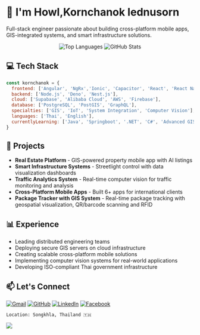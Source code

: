 # 👋 I'm Howl,Kornchanok Iednusorn

Full-stack engineer passionate about building cross-platform mobile apps, GIS-integrated systems, and smart infrastructure solutions.

<div align="center">
  <img src="https://github-readme-stats-chi-one-49.vercel.app/api/top-langs/?username=HKornchanok&hide=MDX,HTML,SCSS&layout=compact" alt="Top Languages" />
  <img src="https://github-readme-stats-chi-one-49.vercel.app/api?username=HKornchanok&show_icons=true" alt="GitHub Stats" />
</div>

## 💻 Tech Stack

```javascript
const kornchanok = {
  frontend: ['Angular', 'NgRx','Ionic', 'Capacitor', 'React', 'React Native', 'Next.js',  'Flutter', 'Swift', 'Kotlin'],
  backend: ['Node.js', 'Deno', 'Nest.js'],
  cloud: ['Supabase', 'Alibaba Cloud', 'AWS', 'Firebase'],
  database: ['PostgreSQL', 'PostGIS', 'GraphQL'],
  specialties: ['GIS', 'IoT', 'System Integration', 'Computer Vision'],
  languages: ['Thai', 'English'],
  currentlyLearning: ['Java', 'Springboot', '.NET', 'C#', 'Advanced GIS', 'AI/ML Optimization']
}
```

## 🚀 Projects

- **Real Estate Platform** - GIS-powered property mobile app with AI listings 
- **Smart Infrastructure Systems** - Streetlight control with data visualization dashboards
- **Traffic Analytics System** - Real-time computer vision for traffic monitoring and analysis
- **Cross-Platform Mobile Apps** - Built 6+ apps for international clients
- **Package Tracker with GIS System** - Real-time package tracking with geospatial visualization, QR/barcode scanning and RFID

## 📊 Experience

- Leading distributed engineering teams
- Deploying secure GIS servers on cloud infrastructure
- Creating scalable cross-platform mobile solutions
- Implementing computer vision systems for real-world applications
- Developing ISO-compliant Thai government infrastructure

## 📫 Let's Connect

[![Gmail](https://img.shields.io/badge/Gmail-D14836?style=for-the-badge&logo=gmail&logoColor=white)](mailto:ied.kornchanok@gmail.com)
[![GitHub](https://img.shields.io/badge/github-%23121011.svg?style=for-the-badge&logo=github&logoColor=white)](https://github.com/HKornchanok)
[![LinkedIn](https://img.shields.io/badge/linkedin-%230077B5.svg?style=for-the-badge&logo=linkedin&logoColor=white)](https://www.linkedin.com/in/kornchanok-iednusorn-435a8a2a0/)
[![Facebook](https://img.shields.io/badge/Facebook-%231877F2.svg?style=for-the-badge&logo=Facebook&logoColor=white)](https://www.facebook.com/howl.kornchanok.77/)

```
Location: Songkhla, Thailand 🇹🇭
```
![](https://komarev.com/ghpvc/?username=HKornchanok)
